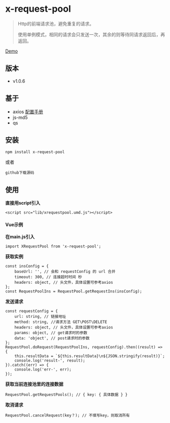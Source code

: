 # x-request-pool
>
>Http的前端请求池，避免重复的请求。
>
>使用单例模式，相同的请求会只发送一次，其余的则等待同请求返回后，再返回。
>
>
[Demo](https://mikexia930.github.io/xRequestPool/)
## 版本
- v1.0.6

## 基于
- axios [配置手册](https://axios-http.com/docs/intro)
- js-md5
- qs

## 安装
```
npm install x-request-pool
```
或者
```
github下载源码
```
## 使用
**直接用script引入**
```
<script src="lib/xrequestpool.umd.js"></script>
```
#### Vue示例
**在main.js引入**
```
import XRequestPool from 'x-request-pool';
```
**获取实例**
```
const insConfig = {
    baseUrl: '', // 会和 requestConfig 的 url 合并
    timeout: 300, // 连接超时时间 秒
    headers: object, // 头文件，具体设置可参考axios
};
const RequestPoolIns = RequestPool.getRequestIns(insConfig);
```

**发送请求**
```
const requestConfig = {
    url: string, // 链接地址
    method: string, //请求方法 GET\POST\DELETE
    headers: object, // 头文件，具体设置可参考axios
    params: object, // get请求时的参数
    data: 'object', // post请求时的参数
};
RequestPool.doRequest(RequestPoolIns, requestConfig).then((result) => {
    this.resultData = `${this.resultData}\n${JSON.stringify(result)}`;
    console.log('result-', result);
}).catch((err) => {
    console.log('err-', err);
});
```

**获取当前连接池里的连接数据**
```
RequestPool.getRequestPools(); // { key: { 具体数据 } }
```

**取消请求**
```
RequestPool.cancelRequest(key？); // 不填写key，则取消所有
```
